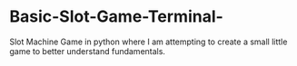 # Basic-Slot-Game-Terminal-
Slot Machine Game in python where I am attempting to create a small little game to better understand fundamentals. 
